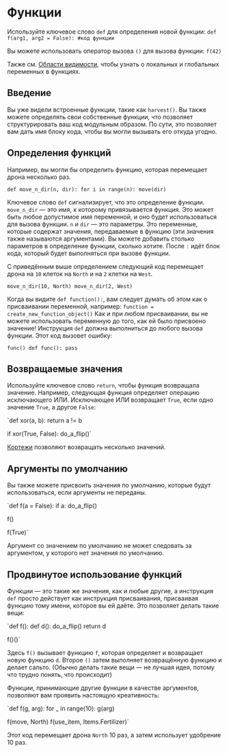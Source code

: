 # Функции
Используйте ключевое слово `def` для определения новой функции:
`def f(arg1, arg2 = False):
	#код функции`

Вы можете использовать оператор вызова `()` для вызова функции:
`f(42)`

Также см. [Области видимости](docs/scripting/scopes.md), чтобы узнать о локальных и глобальных переменных в функциях.

## Введение
Вы уже видели встроенные функции, такие как `harvest()`.
Вы также можете определять свои собственные функции, что позволяет структурировать ваш код модульным образом. По сути, это позволяет вам дать имя блоку кода, чтобы вы могли вызывать его откуда угодно.

## Определения функций
Например, вы могли бы определить функцию, которая перемещает дрона несколько раз.

`def move_n_dir(n, dir):
	for i in range(n):
		move(dir)`

Ключевое слово `def` сигнализирует, что это определение функции. 
`move_n_dir` — это имя, к которому привязывается функция. Это может быть любое допустимое имя переменной, и оно будет использоваться для вызова функции.
`n` и `dir` — это параметры. Это переменные, которые содержат значения, передаваемые в функцию (эти значения также называются аргументами). Вы можете добавить столько параметров в определение функции, сколько хотите.
После `:` идёт блок кода, который будет выполняться при вызове функции.

С приведённым выше определением следующий код перемещает дрона на `10` клеток на `North` и на `2` клетки на `West`.

`move_n_dir(10, North)
move_n_dir(2, West)`

Когда вы видите `def function():`, вам следует думать об этом как о присваивании переменной, например:
`function = create_new_function_object()`
Как и при любом присваивании, вы не можете использовать переменную до того, как ей было присвоено значение!
Инструкция `def` должна выполниться до любого вызова функции.
Этот код вызовет ошибку:

`func()
def func():
	pass`

## Возвращаемые значения
Используйте ключевое слово `return`, чтобы функция возвращала значение. 
Например, следующая функция определяет операцию исключающего ИЛИ. Исключающее ИЛИ возвращает `True`, если одно значение `True`, а другое `False`:

`def xor(a, b):
	return a != b

if xor(True, False):
	do_a_flip()`

[Кортежи](docs/scripting/tuples.md) позволяют возвращать несколько значений.

## Аргументы по умолчанию
Вы также можете присвоить значения по умолчанию, которые будут использоваться, если аргументы не переданы.

`def f(a = False):
	if a:
		do_a_flip()

f()

f(True)`

Аргумент со значением по умолчанию не может следовать за аргументом, у которого нет значения по умолчанию.

## Продвинутое использование функций
Функции — это такие же значения, как и любые другие, а инструкция `def` просто действует как инструкция присваивания, присваивая функцию тому имени, которое вы ей даёте.
Это позволяет делать такие вещи:

`def f():
	def d():
		do_a_flip()
	return d

f()()`

Здесь `f()` вызывает функцию `f`, которая определяет и возвращает новую функцию `d`. Второе `()` затем выполняет возвращённую функцию и делает сальто.
(Обычно делать такие вещи — не лучшая идея, потому что трудно понять, что происходит)

Функции, принимающие другие функции в качестве аргументов, позволяют вам проявить настоящую креативность:

`def f(g, arg):
	for _ in range(10):
		g(arg)

f(move, North)
f(use_item, Items.Fertilizer)`

Этот код перемещает дрона `North` 10 раз, а затем использует удобрение 10 раз.